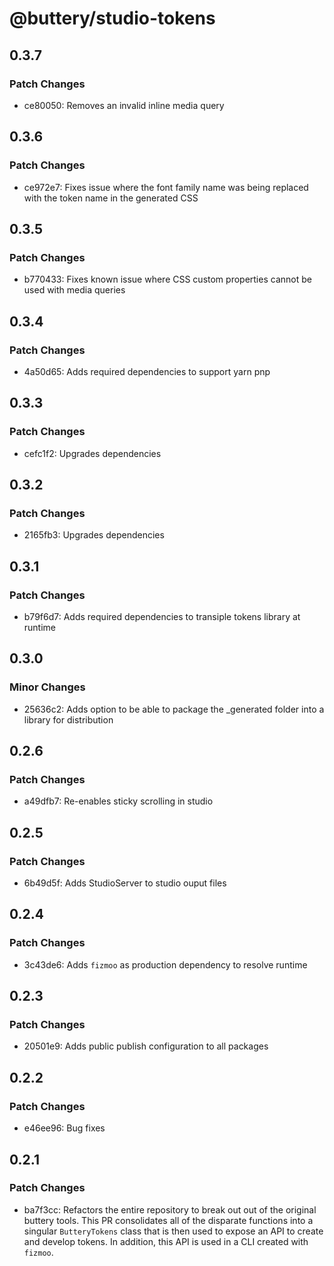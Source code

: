 # @buttery/studio-tokens

## 0.3.7

### Patch Changes

- ce80050: Removes an invalid inline media query

## 0.3.6

### Patch Changes

- ce972e7: Fixes issue where the font family name was being replaced with the token name in the generated CSS

## 0.3.5

### Patch Changes

- b770433: Fixes known issue where CSS custom properties cannot be used with media queries

## 0.3.4

### Patch Changes

- 4a50d65: Adds required dependencies to support yarn pnp

## 0.3.3

### Patch Changes

- cefc1f2: Upgrades dependencies

## 0.3.2

### Patch Changes

- 2165fb3: Upgrades dependencies

## 0.3.1

### Patch Changes

- b79f6d7: Adds required dependencies to transiple tokens library at runtime

## 0.3.0

### Minor Changes

- 25636c2: Adds option to be able to package the \_generated folder into a library for distribution

## 0.2.6

### Patch Changes

- a49dfb7: Re-enables sticky scrolling in studio

## 0.2.5

### Patch Changes

- 6b49d5f: Adds StudioServer to studio ouput files

## 0.2.4

### Patch Changes

- 3c43de6: Adds `fizmoo` as production dependency to resolve runtime

## 0.2.3

### Patch Changes

- 20501e9: Adds public publish configuration to all packages

## 0.2.2

### Patch Changes

- e46ee96: Bug fixes

## 0.2.1

### Patch Changes

- ba7f3cc: Refactors the entire repository to break out out of the original buttery tools. This PR consolidates all of the disparate functions into a singular `ButteryTokens` class that is then used to expose an API to create and develop tokens. In addition, this API is used in a CLI created with `fizmoo`.
